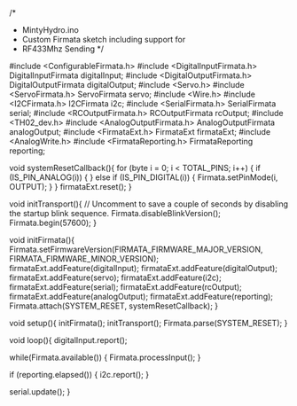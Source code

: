 /*
 * MintyHydro.ino 
 * Custom Firmata sketch including support for
 * RF433Mhz Sending
 */

#include <ConfigurableFirmata.h>
#include <DigitalInputFirmata.h>
DigitalInputFirmata digitalInput;
#include <DigitalOutputFirmata.h>
DigitalOutputFirmata digitalOutput;
#include <Servo.h>
#include <ServoFirmata.h>
ServoFirmata servo;
#include <Wire.h>
#include <I2CFirmata.h>
I2CFirmata i2c;
#include <SerialFirmata.h>
SerialFirmata serial;
#include <RCOutputFirmata.h>
RCOutputFirmata rcOutput;
#include <TH02_dev.h>
#include <AnalogOutputFirmata.h>
AnalogOutputFirmata analogOutput;
#include <FirmataExt.h>
FirmataExt firmataExt;
#include <AnalogWrite.h>
#include <FirmataReporting.h>
FirmataReporting reporting;

void systemResetCallback(){
  for (byte i = 0; i < TOTAL_PINS; i++) {
    if (IS_PIN_ANALOG(i)) {
    } else if (IS_PIN_DIGITAL(i)) {
      Firmata.setPinMode(i, OUTPUT);
    }
  }
  firmataExt.reset();
}

void initTransport(){
  // Uncomment to save a couple of seconds by disabling the startup blink sequence.
  Firmata.disableBlinkVersion();
  Firmata.begin(57600);
}

void initFirmata(){
  Firmata.setFirmwareVersion(FIRMATA_FIRMWARE_MAJOR_VERSION, FIRMATA_FIRMWARE_MINOR_VERSION);
  firmataExt.addFeature(digitalInput);
  firmataExt.addFeature(digitalOutput);
  firmataExt.addFeature(servo);
  firmataExt.addFeature(i2c);
  firmataExt.addFeature(serial);
  firmataExt.addFeature(rcOutput);
  firmataExt.addFeature(analogOutput);
  firmataExt.addFeature(reporting);
  Firmata.attach(SYSTEM_RESET, systemResetCallback);
}

void setup(){
  initFirmata();
  initTransport();
  Firmata.parse(SYSTEM_RESET);
}

void loop(){
  digitalInput.report();

  while(Firmata.available()) {
    Firmata.processInput();
  }

  if (reporting.elapsed()) {
    i2c.report();
  }

  serial.update();
}